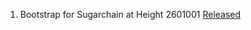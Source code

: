1. Bootstrap for Sugarchain at Height 2601001 [Released](https://github.com/sugarchain-project/bootstrap/releases/tag/max_height%3D2601001)
